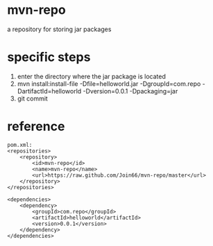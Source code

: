 # mvn-repo

a repository for storing jar packages

# specific steps

1. enter the directory where the jar package is located
2. mvn install:install-file -Dfile=helloworld.jar -DgroupId=com.repo -DartifactId=helloworld -Dversion=0.0.1 -Dpackaging=jar
3. git commit

# reference

	pom.xml:
	<repositories>
	    <repository>
	        <id>mvn-repo</id>
	        <name>mvn-repo</name>
	        <url>https://raw.github.com/Join66/mvn-repo/master</url>
	    </repository>
	</repositories>
	
	<dependencies>
		<dependency>
			<groupId>com.repo</groupId>
			<artifactId>helloworld</artifactId>
			<version>0.0.1</version>
		</dependency>
	</dependencies>